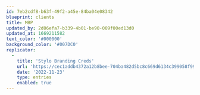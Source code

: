 ```yaml
---
id: 7eb2cdf8-b63f-49f2-a45e-84ba04e08342
blueprint: clients
title: MBP
updated_by: 2d06efa7-b339-4b01-be90-009f00ed13d0
updated_at: 1669211582
text_color: '#000000'
background_color: '#007DC0'
replicator:
  -
    title: 'Stylo Branding Creds'
    url: 'https://cec1addb4372a12b8bee-704ba482d5bc8c669d6134c399058f99.ssl.cf3.rackcdn.com/Stylo%20Design%20Branding%20Credentials%202022.pdf'
    date: '2022-11-23'
    type: entries
    enabled: true
---
```

